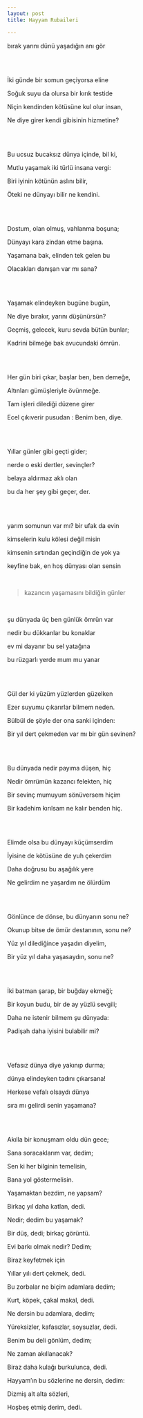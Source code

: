 ```yaml
---
layout: post
title: Hayyam Rubaileri 

--- 
```


 bırak yarını dünü yaşadığın anı gör

<br />
<br />


İki günde bir somun geçiyorsa eline 

Soğuk suyu da olursa bir kırık testide 

Niçin kendinden kötüsüne kul olur insan, 

Ne diye girer kendi gibisinin hizmetine?



<br />
<br />




Bu ucsuz bucaksız dünya içinde, bil ki,

Mutlu yaşamak iki türlü insana vergi:

Biri iyinin kötünün aslını bilir,

Öteki ne dünyayı bilir ne kendini.





<br />
<br />




Dostum, olan olmuş, vahlanma boşuna;

Dünyayı kara zindan etme başına.

Yaşamana bak, elinden tek gelen bu

Olacakları danışan var mı sana?



<br />
<br />






Yaşamak elindeyken bugüne bugün, 

Ne diye bırakır, yarını düşünürsün?

Geçmiş, gelecek, kuru sevda bütün bunlar; 

Kadrini bilmeğe bak avucundaki ömrün.



<br />
<br />




Her gün biri çıkar, başlar ben, ben demeğe,

Altınları gümüşleriyle övünmeğe. 

Tam işleri dilediği düzene girer

Ecel çıkıverir pusudan : Benim ben, diye.




<br />
<br />




Yıllar günler gibi geçti gider; 

nerde o eski dertler, sevinçler? 

belaya aldırmaz aklı olan

bu da her şey gibi geçer, der.



<br />
<br />




yarım somunun var mı? bir ufak da evin

kimselerin kulu kölesi değil misin

kimsenin sırtından geçindiğin de yok ya

keyfine bak, en hoş dünyası olan sensin



<br />



> kazancın yaşamasını bildiğin günler


<br />


şu dünyada üç ben günlük ömrün var

nedir bu dükkanlar bu konaklar

ev mi dayanır bu sel yatağına

bu rüzgarlı yerde mum mu yanar



<br />
<br />






Gül der ki yüzüm yüzlerden güzelken 

Ezer suyumu çıkarırlar bilmem neden. 

Bülbül de şöyle der ona sanki içinden: 

Bir yıl dert çekmeden var mı bir gün sevinen?


<br />
<br />




Bu dünyada nedir payıma düşen, hiç

Nedir ömrümün kazancı felekten, hiç

Bir sevinç mumuyum sönüversem hiçim

Bir kadehim kırılsam ne kalır benden hiç.

<br />
<br />




Elimde olsa bu dünyayı küçümserdim

İyisine de kötüsüne de yuh çekerdim 

Daha doğrusu bu aşağılık yere 

Ne gelirdim ne yaşardım ne ölürdüm



<br />
<br />




Gönlünce de dönse, bu dünyanın sonu ne? 

Okunup bitse de ömür destanının, sonu ne? 

Yüz yıl dilediğince yaşadın diyelim, 

Bir yüz yıl daha yaşasaydın, sonu ne?


<br />
<br />




İki batman şarap, bir buğday ekmeği; 

Bir koyun budu, bir de ay yüzlü sevgili; 

Daha ne istenir bilmem şu dünyada:

Padişah daha iyisini bulabilir mi? 



<br />
<br />




Vefasız dünya diye yakınıp durma; 

dünya elindeyken tadını çıkarsana! 

Herkese vefaIı oIsaydı dünya 

sıra mı geIirdi senin yaşamana?



<br />
<br />






Akılla bir konuşmam oldu dün gece;

Sana soracaklarım var, dedim;

Sen ki her bilginin temelisin,

Bana yol göstermelisin.

Yaşamaktan bezdim, ne yapsam?

Birkaç yıl daha katlan, dedi.



Nedir; dedim bu yaşamak?

Bir düş, dedi; birkaç görüntü.

Evi barkı olmak nedir? Dedim;

Biraz keyfetmek için

Yıllar yılı dert çekmek, dedi.

Bu zorbalar ne biçim adamlara dedim;

Kurt, köpek, çakal makal, dedi.

Ne dersin bu adamlara, dedim;

Yüreksizler, kafasızlar, soysuzlar, dedi.

Benim bu deli gönlüm, dedim;

Ne zaman akıllanacak?

Biraz daha kulağı burkulunca, dedi.

Hayyam’ın bu sözlerine ne dersin, dedim:

Dizmiş alt alta sözleri,

Hoşbeş etmiş derim, dedi.



<br />
<br />
